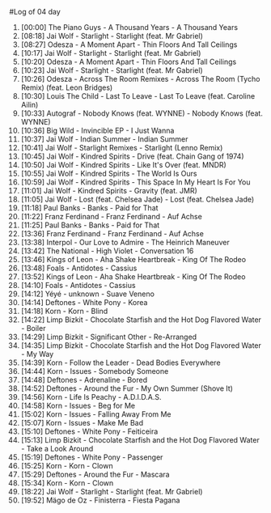 #Log of 04 day

1. [00:00] The Piano Guys - A Thousand Years - A Thousand Years
1. [08:18] Jai Wolf - Starlight - Starlight (feat. Mr Gabriel)
1. [08:27] Odesza - A Moment Apart - Thin Floors And Tall Ceilings
1. [10:17] Jai Wolf - Starlight - Starlight (feat. Mr Gabriel)
1. [10:20] Odesza - A Moment Apart - Thin Floors And Tall Ceilings
1. [10:23] Jai Wolf - Starlight - Starlight (feat. Mr Gabriel)
1. [10:26] Odesza - Across The Room Remixes - Across The Room (Tycho Remix) (feat. Leon Bridges)
1. [10:30] Louis The Child - Last To Leave - Last To Leave (feat. Caroline Ailin)
1. [10:33] Autograf - Nobody Knows (feat. WYNNE) - Nobody Knows (feat. WYNNE)
1. [10:36] Big Wild - Invincible EP - I Just Wanna
1. [10:37] Jai Wolf - Indian Summer - Indian Summer
1. [10:41] Jai Wolf - Starlight Remixes - Starlight (Lenno Remix)
1. [10:45] Jai Wolf - Kindred Spirits - Drive (feat. Chain Gang of 1974)
1. [10:50] Jai Wolf - Kindred Spirits - Like It's Over (feat. MNDR)
1. [10:55] Jai Wolf - Kindred Spirits - The World Is Ours
1. [10:59] Jai Wolf - Kindred Spirits - This Space In My Heart Is For You
1. [11:01] Jai Wolf - Kindred Spirits - Gravity (feat. JMR)
1. [11:05] Jai Wolf - Lost (feat. Chelsea Jade) - Lost (feat. Chelsea Jade)
1. [11:18] Paul Banks - Banks - Paid for That
1. [11:22] Franz Ferdinand - Franz Ferdinand - Auf Achse
1. [11:25] Paul Banks - Banks - Paid for That
1. [13:36] Franz Ferdinand - Franz Ferdinand - Auf Achse
1. [13:38] Interpol - Our Love to Admire - The Heinrich Maneuver
1. [13:42] The National - High Violet - Conversation 16
1. [13:46] Kings of Leon - Aha Shake Heartbreak - King Of The Rodeo
1. [13:48] Foals - Antidotes - Cassius
1. [13:52] Kings of Leon - Aha Shake Heartbreak - King Of The Rodeo
1. [14:10] Foals - Antidotes - Cassius
1. [14:12] Yéyé - unknown - Suave Veneno
1. [14:14] Deftones - White Pony - Korea
1. [14:18] Korn - Korn - Blind
1. [14:22] Limp Bizkit - Chocolate Starfish and the Hot Dog Flavored Water - Boiler
1. [14:29] Limp Bizkit - Significant Other - Re-Arranged
1. [14:35] Limp Bizkit - Chocolate Starfish and the Hot Dog Flavored Water - My Way
1. [14:39] Korn - Follow the Leader - Dead Bodies Everywhere
1. [14:44] Korn - Issues - Somebody Someone
1. [14:48] Deftones - Adrenaline - Bored
1. [14:52] Deftones - Around the Fur - My Own Summer (Shove It)
1. [14:56] Korn - Life Is Peachy - A.D.I.D.A.S.
1. [14:58] Korn - Issues - Beg for Me
1. [15:02] Korn - Issues - Falling Away From Me
1. [15:07] Korn - Issues - Make Me Bad
1. [15:10] Deftones - White Pony - Feiticeira
1. [15:13] Limp Bizkit - Chocolate Starfish and the Hot Dog Flavored Water - Take a Look Around
1. [15:19] Deftones - White Pony - Passenger
1. [15:25] Korn - Korn - Clown
1. [15:29] Deftones - Around the Fur - Mascara
1. [15:34] Korn - Korn - Clown
1. [18:22] Jai Wolf - Starlight - Starlight (feat. Mr Gabriel)
1. [19:52] Mägo de Oz - Finisterra - Fiesta Pagana
